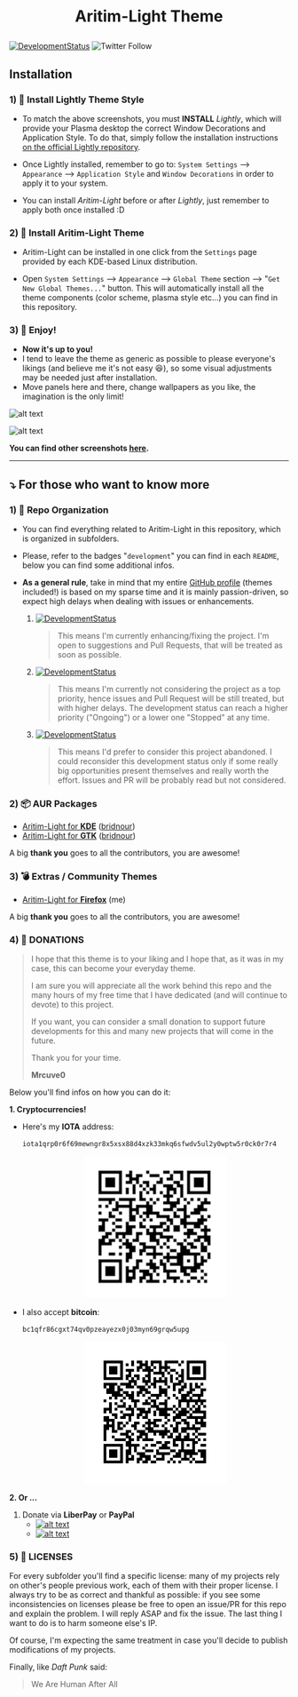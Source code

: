 <!-- # **<p style="text-align: center;">Aritim-Light Theme</p>** -->

# **<p align="center">Aritim-Light Theme</p>**

[![DevelopmentStatus](https://img.shields.io/badge/Development-Ongoing-brightgreen.svg)](https://img.shields.io/badge/Development-Ongoing-brightgreen.svg)
![Twitter Follow](https://img.shields.io/twitter/follow/Mrcuve0?label=Follow%20Me%21%20%40Mrcuve0&style=social)
<!-- [![HitCount](http://hits.dwyl.com/Mrcuve0/Aritim-Light.svg)](http://hits.dwyl.com/Mrcuve0/Aritim-Light) -->


## **Installation**

### **1) 🛑 Install Lightly Theme Style**
* To match the above screenshots, you must **INSTALL** *Lightly*, which will provide your Plasma desktop the correct Window Decorations and Application Style. To do that, simply follow the installation instructions [on the official Lightly repository](https://github.com/Luwx/Lightly).

* Once Lightly installed, remember to go to:
`System Settings` --> `Appearance` --> `Application Style` and `Window Decorations` in order to apply it to your system.

* You can install *Aritim-Light* before or after *Lightly*, just remember to apply both once installed :D

### **2) 🎯 Install Aritim-Light Theme**

* Aritim-Light can be installed in one click from the `Settings` page provided by each KDE-based Linux distribution.

* Open `System Settings` --> `Appearance` --> `Global Theme` section --> "`Get New Global Themes...`" button. This will automatically install all the theme components (color scheme, plasma style etc...) you can find in this repository.

### **3) 🎉 Enjoy!**
* **Now it's up to you!**
* I tend to leave the theme as generic as possible to please everyone's likings (and believe me it's not easy 😆), so some visual adjustments may be needed just after installation.
* Move panels here and there, change wallpapers as you like, the imagination is the only limit!

![alt text](https://raw.githubusercontent.com/Mrcuve0/Aritim-Light/master/KDE/screenshots/00-Desktop.png)

![alt text](https://raw.githubusercontent.com/Mrcuve0/Aritim-Light/master/KDE/screenshots/01-Desktop.png)

**You can find other screenshots [here](https://www.pling.com/p/1281836/).**

----

## **⤵️ For those who want to know more**

### **1) 🔎 Repo Organization**

* You can find everything related to Aritim-Light in this repository, which is organized in subfolders.

* Please, refer to the badges "`development`" you can find in each `README`, below you can find some additional infos.
* **As a general rule**, take in mind that my entire [GitHub profile](https://github.com/Mrcuve0) (themes included!) is based on my sparse time and it is mainly passion-driven, so expect high delays when dealing with issues or enhancements.

  1. [![DevelopmentStatus](https://img.shields.io/badge/Development-Ongoing-brightgreen.svg)](https://img.shields.io/badge/Development-Ongoing-brightgreen.svg)
     > This means I'm currently enhancing/fixing the project. I'm open to suggestions and Pull Requests, that will be treated as soon as possible.
  1. [![DevelopmentStatus](https://img.shields.io/badge/Development-Paused-yellow.svg)](https://img.shields.io/badge/Development-Paused-yellow.svg)
     > This means I'm currently not considering the project as a top priority, hence issues and Pull Request will be still treated, but with higher delays. The development status can reach a higher priority ("Ongoing") or a lower one "Stopped" at any time.
  1. [![DevelopmentStatus](https://img.shields.io/badge/Development-Stopped-red.svg)](https://img.shields.io/badge/Development-Stopped-red.svg)
     > This means I'd prefer to consider this project abandoned. I could reconsider this development status only if some really big opportunities present themselves and really worth the effort. Issues and PR will be probably read but not considered.

### **2) 📦 AUR Packages**

* [Aritim-Light for **KDE**](https://aur.archlinux.org/packages/aritim-Light-kde/) ([bridnour](https://github.com/bridnour))
* [Aritim-Light for **GTK**](https://aur.archlinux.org/packages/aritim-Light-gtk/) ([bridnour](https://github.com/bridnour))

A big **thank you** goes to all the contributors, you are awesome!

### **3) 💣 Extras / Community Themes**

* [Aritim-Light for **Firefox**](https://addons.mozilla.org/en-US/firefox/addon/aritim-Light/)  (me)
<!-- * [Aritim-Light for **Ulauncher**](https://github.com/TobiasDev/Ulauncher-Themes)  ([Tobias Johansson](https://github.com/TobiasDev))
* [Aritim-Light for **Joplin**](https://github.com/TobiasDev/Joplin-Custom-CSS)  ([Tobias Johansson](https://github.com/TobiasDev))
* [Aritim-Light for **Mailspring**](https://github.com/kaluk1321/mailspring-aritim-Light)  ([Alvaro Oliveira](https://github.com/kaluk1321))
* [Aritim-Light for **Spicetify**](https://github.com/kaluk1321/spicetify-aritim-Light)  ([Alvaro Oliveira](https://github.com/kaluk1321)) -->

A big **thank you** goes to all the contributors, you are awesome!


### **4) 💙 DONATIONS**

> I hope that this theme is to your liking and I hope that, as it was in my case, this can become your everyday theme.
>
> I am sure you will appreciate all the work behind this repo and the many hours of my free time that I have dedicated (and will continue to devote) to this project.
> 
> If you want, you can consider a small donation to support future developments for this and many new projects that will come in the future.
>
> Thank you for your time.
> 
>**Mrcuve0**

Below you'll find infos on how you can do it:

**1. Cryptocurrencies!**

  * Here's my **IOTA** address:
      ```
      iota1qrp0r6f69mewngr8x5xsx88d4xzk33mkq6sfwdv5ul2y0wptw5r0ck0r7r4
      ```
      <p align="center">
        <img src="https://raw.githubusercontent.com/Mrcuve0/donations/master/IOTAwallet.png"/>
      </p>

  * I also accept **bitcoin**:
    <!-- ![btc_badge](https://img.shields.io/badge/BTC-bc1qfr86cgxt74qv0pzeayezx0j03myn69grqw5upg-%23F7931A?logo=bitcoin) -->
      ```
      bc1qfr86cgxt74qv0pzeayezx0j03myn69grqw5upg
      ```
      <p align="center">
        <img src="https://raw.githubusercontent.com/Mrcuve0/donations/master/BTCwallet.png"/>
      </p>

**2. Or ...**
   1. Donate via **LiberPay** or **PayPal**
      * [![alt text](https://liberapay.com/assets/widgets/donate.svg)](https://liberapay.com/Mrcuve0/donate)
      * [![alt text](https://www.paypal.com/en_US/i/btn/btn_donate_LG.gif)](https://paypal.me/mrcuve0)

### **5) 📎 LICENSES**
For every subfolder you'll find a specific license: many of my projects rely on other's people previous work, each of them with their proper license.
I always try to be as correct and thankful as possible: if you see some inconsistencies on licenses please be free to open an issue/PR for this repo and explain the problem. I will reply ASAP and fix the issue. The last thing I want to do is to harm someone else's IP. 

Of course, I'm expecting the same treatment in case you'll decide to publish modifications of my projects.

Finally, like *Daft Punk* said:

> We Are Human After All

<!-- The original creator of the color palette is [Ike Ku](https://github.com/dempfi), who released his work under the [MIT license](https://github.com/dempfi/ayu/blob/master/LICENSE). -->
